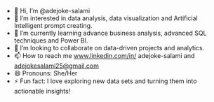- 👋 Hi, I’m @adejoke-salami
- 👀 I’m interested in data analysis, data visualization and Artificial Intelligent prompt creating.
- 🌱 I’m currently learning advance business analysis, advanced SQL techniques and Power BI.
- 💞️ I’m looking to collaborate on data-driven projects and analytics.
- 📫 How to reach me www.linkedin.com/in/
adejoke-salami
and adejokesalami25@gmail.com
- 😄 Pronouns: She/Her
- ⚡ Fun fact: I love exploring new data sets and turning them into actionable insights!

<!---
adejoke-salami/adejoke-salami is a ✨ special ✨ repository because its `README.md` (this file) appears on your GitHub profile.
You can click the Preview link to take a look at your changes.
--->
